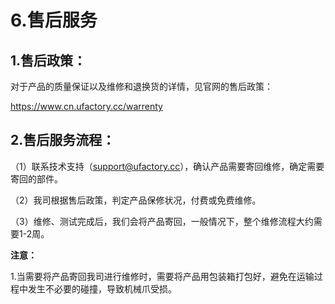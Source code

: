 # 6.售后服务

## 1.售后政策：

对于产品的质量保证以及维修和退换货的详情，见官网的售后政策：

https://www.cn.ufactory.cc/warrenty

## 2.售后服务流程：

（1）联系技术支持（support@ufactory.cc），确认产品需要寄回维修，确定需要寄回的部件。

（2）我司根据售后政策，判定产品保修状况，付费或免费维修。

（3）维修、测试完成后，我们会将产品寄回，一般情况下，整个维修流程大约需要1-2周。

**注意：**

1.当需要将产品寄回我司进行维修时，需要将产品用包装箱打包好，避免在运输过程中发生不必要的碰撞，导致机械爪受损。